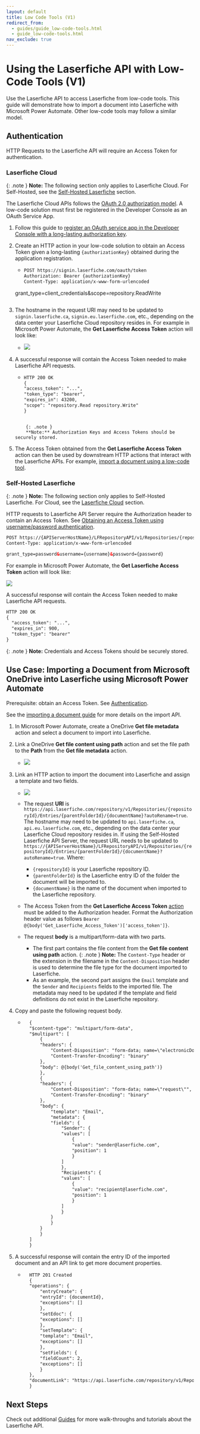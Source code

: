 ```yaml
---
layout: default
title: Low Code Tools (V1)
redirect_from:
  - guides/guide_low-code-tools.html
  - guide_low-code-tools.html
nav_exclude: true
---
```


<!--© 2024 Laserfiche.
See LICENSE-DOCUMENTATION and LICENSE-CODE in the project root for license information.-->

# Using the Laserfiche API with Low-Code Tools (V1)

Use the Laserfiche API to access Laserfiche from low-code tools. This guide will demonstrate how to import a document into Laserfiche with Microsoft Power Automate. Other low-code tools may follow a similar model.

## Authentication

HTTP Requests to the Laserfiche API will require an Access Token for authentication.

### Laserfiche Cloud

{: .note }
**Note:** The following section only applies to Laserfiche Cloud. For Self-Hosted, see the [Self-Hosted Laserfiche](#self-hosted-laserfiche) section.

The Laserfiche Cloud APIs follows the [OAuth 2.0 authorization model](../../api/authentication/guide_authenticate-to-the-laserfiche-api/). A low-code solution must first be registered in the Developer Console as an OAuth Service App.

1. Follow this guide to [register an OAuth service app in the Developer Console with a long-lasting authorization key](../../api/authentication/guide_oauth-service/).
1. Create an HTTP action in your low-code solution to obtain an Access Token given a long-lasting `{authorizationKey}` obtained during the application registration.

   - ```xml
     POST https://signin.laserfiche.com/oauth/token
     Authorization: Bearer {authorizationKey}
     Content-Type: application/x-www-form-urlencoded
     ```

   grant_type=client_credentials&scope=repository.ReadWrite

   ```

   ```

1. The hostname in the request URI may need to be updated to `signin.laserfiche.ca`, `signin.eu.laserfiche.com`, etc., depending on the data center your Laserfiche Cloud repository resides in. For example in Microsoft Power Automate, the **Get Laserfiche Access Token** action will look like:
   - ![](./assets/images/low-code-authenticate-cloud.png)
1. A successful response will contain the Access Token needed to make Laserfiche API requests.
   - ```xml
     HTTP 200 OK
     {
     "access_token": "...",
     "token_type": "bearer",
     "expires_in": 43200,
     "scope": "repository.Read repository.Write"
     }
     ```
   ```

       {: .note }
       **Note:** Authorization Keys and Access Tokens should be securely stored.
   ```
1. The Access Token obtained from the **Get Laserfiche Access Token** action can then be used by downstream HTTP actions that interact with the Laserfiche APIs. For example, [import a document using a low-code tool](#use-case-importing-a-document-from-microsoft-onedrive-into-laserfiche-using-microsoft-power-automate).

### Self-Hosted Laserfiche

{: .note }
**Note:** The following section only applies to Self-Hosted Laserfiche. For Cloud, see the [Laserfiche Cloud](#laserfiche-cloud) section.

HTTP requests to Laserfiche API Server require the Authorization header to contain an Access Token. See [Obtaining an Access Token using username/password authentication](../../api/server/#authenticating-with-the-self-hosted-laserfiche-api).

```xml
POST https://{APIServerHostName}/LFRepositoryAPI/v1/Repositories/{repositoryId}/Token
Content-Type: application/x-www-form-urlencoded

grant_type=password&username={username}&password={password}
```

For example in Microsoft Power Automate, the **Get Laserfiche Access Token** action will look like:

![](./assets/images/low-code-authenticate-selfhost.png)

A successful response will contain the Access Token needed to make Laserfiche API requests.

```xml
HTTP 200 OK
{
  "access_token": "...",
  "expires_in": 900,
  "token_type": "bearer"
}
```

{: .note }
**Note:** Credentials and Access Tokens should be securely stored.

## Use Case: Importing a Document from Microsoft OneDrive into Laserfiche using Microsoft Power Automate

Prerequisite: obtain an Access Token. See [Authentication](#authentication).

See the [importing a document guide](../../guides/documents-and-folders/guide_importing-documents/) for more details on the import API.

1. In Microsoft Power Automate, create a OneDrive **Get file metadata** action and select a document to import into Laserfiche.
1. Link a OneDrive **Get file content using path** action and set the file path to the **Path** from the **Get file metadata** action.
   - ![](./assets/images/low-code-get-document.png)
1. Link an HTTP action to import the document into Laserfiche and assign a template and two fields.

   - ![](./assets/images/low-code-import-document.png)
   - The request **URI** is `https://api.laserfiche.com/repository/v1/Repositories/{repositoryId}/Entries/{parentFolderId}/{documentName}?autoRename=true`. The hostname may need to be updated to `api.laserfiche.ca`, `api.eu.laserfiche.com`, etc., depending on the data center your Laserfiche Cloud repository resides in. If using the Self-Hosted Laserfiche API Server, the request URL needs to be updated to `https://{APIServerHostName}/LFRepositoryAPI/v1/Repositories/{repositoryId}/Entries/{parentFolderId}/{documentName}?autoRename=true`. Where:

     - `{repositoryId}` is your Laserfiche repository ID.
     - `{parentFolderId}` is the Laserfiche entry ID of the folder the document will be imported to.
     - `{documentName}` is the name of the document when imported to the Laserfiche repository.

   - The Access Token from the **Get Laserfiche Access Token** [action](#authentication) must be added to the Authorization header. Format the Authorization header value as follows `Bearer @{body('Get_Laserfiche_Access_Token')['access_token']}`.
   - The request **body** is a multipart/form-data with two parts.
     - The first part contains the file content from the **Get file content using path** action.
     {: .note }
     **Note:** The `Content-Type` header or the extension in the filename in the `Content-Disposition` header is used to determine the file type for the document imported to Laserfiche.
     - As an example, the second part assigns the `Email` template and the `Sender` and `Recipients` fields to the imported file. The metadata may need to be updated if the template and field definitions do not exist in the Laserfiche repository.

1. Copy and paste the following request body.
   - ```xml
       {
       "$content-type": "multipart/form-data",
       "$multipart": [
           {
           "headers": {
               "Content-Disposition": "form-data; name=\"electronicDocument\"; filename=@{outputs('Get_file_metadata')?['body/Name']}",
               "Content-Transfer-Encoding": "binary"
           },
           "body": @{body('Get_file_content_using_path')}
           },
           {
           "headers": {
               "Content-Disposition": "form-data; name=\"request\"",
               "Content-Transfer-Encoding": "binary"
           },
           "body": {
               "template": "Email",
               "metadata": {
               "fields": {
                   "Sender": {
                   "values": [
                       {
                       "value": "sender@laserfiche.com",
                       "position": 1
                       }
                   ]
                   },
                   "Recipients": {
                   "values": [
                       {
                       "value": "recipient@laserfiche.com",
                       "position": 1
                       }
                   ]
                   }
               }
               }
           }
           }
       ]
       }
     ```
1. A successful response will contain the entry ID of the imported document and an API link to get more document properties.
   - ```xml
       HTTP 201 Created
       {
       "operations": {
           "entryCreate": {
           "entryId": {documentId},
           "exceptions": []
           },
           "setEdoc": {
           "exceptions": []
           },
           "setTemplate": {
           "template": "Email",
           "exceptions": []
           },
           "setFields": {
           "fieldCount": 2,
           "exceptions": []
           }
       },
       "documentLink": "https://api.laserfiche.com/repository/v1/Repositories/{repositoryId}/Entries/{documentId}"
       }
     ```

## Next Steps

Check out additional [Guides](../../guides) for more walk-throughs and tutorials about the Laserfiche API.
